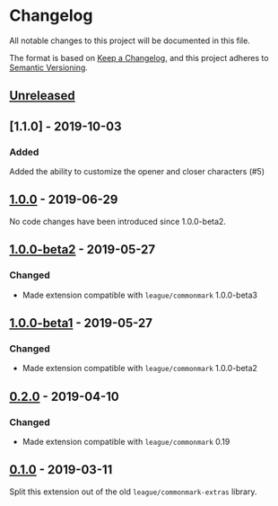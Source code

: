 # Changelog

All notable changes to this project will be documented in this file.

The format is based on [Keep a Changelog](https://keepachangelog.com/en/1.0.0/),
and this project adheres to [Semantic Versioning](https://semver.org/spec/v2.0.0.html).

## [Unreleased][unreleased]

## [1.1.0] - 2019-10-03

### Added

Added the ability to customize the opener and closer characters (#5)

## [1.0.0] - 2019-06-29

No code changes have been introduced since 1.0.0-beta2.

## [1.0.0-beta2] - 2019-05-27

### Changed

 - Made extension compatible with `league/commonmark` 1.0.0-beta3

## [1.0.0-beta1] - 2019-05-27

### Changed

 - Made extension compatible with `league/commonmark` 1.0.0-beta2

## [0.2.0] - 2019-04-10

### Changed

 - Made extension compatible with `league/commonmark` 0.19

## [0.1.0] - 2019-03-11

Split this extension out of the old `league/commonmark-extras` library.

[unreleased]: https://github.com/thephpleague/commonmark-ext-smartpunct/compare/v1.1.0...HEAD
[unreleased]: https://github.com/thephpleague/commonmark-ext-smartpunct/compare/v1.0.0...v1.1.0
[1.0.0]: https://github.com/thephpleague/commonmark-ext-smartpunct/compare/v1.0.0-beta2...v1.0.0
[1.0.0-beta2]: https://github.com/thephpleague/commonmark-ext-smartpunct/compare/v1.0.0-beta1...v1.0.0-beta2
[1.0.0-beta1]: https://github.com/thephpleague/commonmark-ext-smartpunct/compare/v0.2.0...v1.0.0-beta1
[0.2.0]: https://github.com/thephpleague/commonmark-ext-smartpunct/compare/v0.1.0...v0.2.0
[0.1.0]: https://github.com/thephpleague/commonmark-ext-smartpunct/commits/v0.1.0
